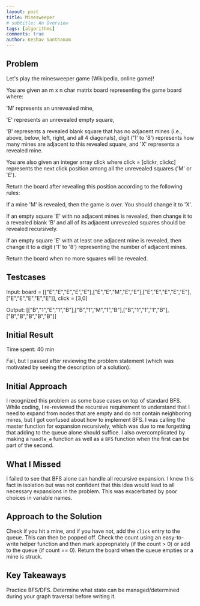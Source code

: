 ```yaml
---
layout: post
title: Minesweeper
# subtitle: An Overview
tags: [algorithms]
comments: true
author: Keshav Santhanam
---
```


## Problem
Let's play the minesweeper game (Wikipedia, online game)!

You are given an m x n char matrix board representing the game board where:

'M' represents an unrevealed mine,

'E' represents an unrevealed empty square,

'B' represents a revealed blank square that has no adjacent mines (i.e., above, below, left, right, and all 4 diagonals), digit ('1' to '8') represents how many mines are adjacent to this revealed square, and 'X' represents a revealed mine.

You are also given an integer array click where click = [clickr, clickc] represents the next click position among all the unrevealed squares ('M' or 'E').

Return the board after revealing this position according to the following rules:

If a mine 'M' is revealed, then the game is over. You should change it to 'X'.

If an empty square 'E' with no adjacent mines is revealed, then change it to a revealed blank 'B' and all of its adjacent unrevealed squares should be revealed recursively.

If an empty square 'E' with at least one adjacent mine is revealed, then change it to a digit ('1' to '8') representing the number of adjacent mines.

Return the board when no more squares will be revealed.

## Testcases
Input: board = [["E","E","E","E","E"],["E","E","M","E","E"],["E","E","E","E","E"],["E","E","E","E","E"]], click = [3,0]

Output: [["B","1","E","1","B"],["B","1","M","1","B"],["B","1","1","1","B"],["B","B","B","B","B"]]

## Initial Result
Time spent: 40 min

Fail, but I passed after reviewing the problem statement (which was motivated by seeing the description of a solution). 

## Initial Approach
I recognized this problem as some base cases on top of standard BFS. While coding, I re-reviewed the recursive requirement to understand that I need to expand from nodes that are empty and do not contain neighboring mines, but I got confused about how to implement BFS. I was calling the master function for expansion recursively, which was due to me forgetting that adding to the queue alone should suffice. I also overcomplicated by making a ```handle_e``` function as well as a ```BFS``` function when the first can be part of the second. 

## What I Missed
I failed to see that BFS alone can handle all recursive expansion. I knew this fact in isolation but was not confident that this idea would lead to all necessary expansions in the problem. This was exacerbated by poor choices in variable names. 

## Approach to the Solution
Check if you hit a mine, and if you have not, add the ```click``` entry to the queue. This can then be popped off. Check the count using an easy-to-write helper function and then mark appropriately (if the count > 0) or add to the queue (if count == 0). Return the board when the queue empties or a mine is struck. 

## Key Takeaways
Practice BFS/DFS. Determine what state can be managed/determined during your graph traversal before writing it. 